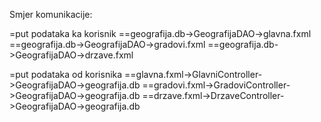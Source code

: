 
Smjer komunikacije:

=put podataka ka korisnik
==geografija.db->GeografijaDAO->glavna.fxml
==geografija.db->GeografijaDAO->gradovi.fxml
==geografija.db->GeografijaDAO->drzave.fxml

=put podataka od korisnika
==glavna.fxml->GlavniController->GeografijaDAO->geografija.db
==gradovi.fxml->GradoviController->GeografijaDAO->geografija.db
==drzave.fxml->DrzaveController->GeografijaDAO->geografija.db
